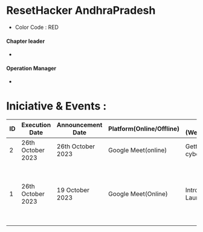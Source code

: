 # ResetHacker AndhraPradesh
- Color Code : RED

#### Chapter leader 
-

#### Operation Manager
-

# Iniciative & Events :
ID | Execution Date | Announcement Date | Platform(Online/Offline) | Agenda (Webinar/Discussion) | Host | FeedBack |
|---|---|---|---|---| ---| ---|
| 2 | 26th October 2023 | 26th October 2023 | Google Meet(online) | Getting into cybersecurity |  Vaibhav | Car Hacking | 
| 1 | 26th October 2023 | 19 October 2023 | Google Meet(Online) | Introduction and Launch |  Vaibhav | Introducing ResetHacker, Why we launched chapters, Vision, Get to know each other | 
